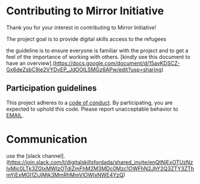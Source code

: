 # Contributing to Mirror Initiative

Thank you for your interest in contributing to Mirror Initiative! 

The project goal is to provide digital skills access to the refugees

the guideline is to ensure everyone is familiar with the project and to get a feel of the importance of working with others.
 [kindly see this document to have an overview].(https://docs.google.com/document/d/15avKDSCZ-Gx6deZsbC9ie2VYDvEP_JdOOILSMGz6APw/edit?usp=sharing)
## Participation guidelines

This project adheres to a [code of conduct](CODE_OF_CONDUCT.md). By participating, you are expected to uphold this code. Please report unacceptable behavior to [EMAIL](salimfaris15@gmail.com).

# Communication

use the [slack channel].(https://join.slack.com/t/digitalskillsfordada/shared_invite/enQtNjExOTUzNzIyMjc0LTk3ZGIxMWIzOTdiZmFhM2M3MDc0Mzc1OWFhN2JhY2Q3ZTY3ZThmYjExMGI1ZjJjMjk3MmRhMmVlOWIxNWE4YzQ)
